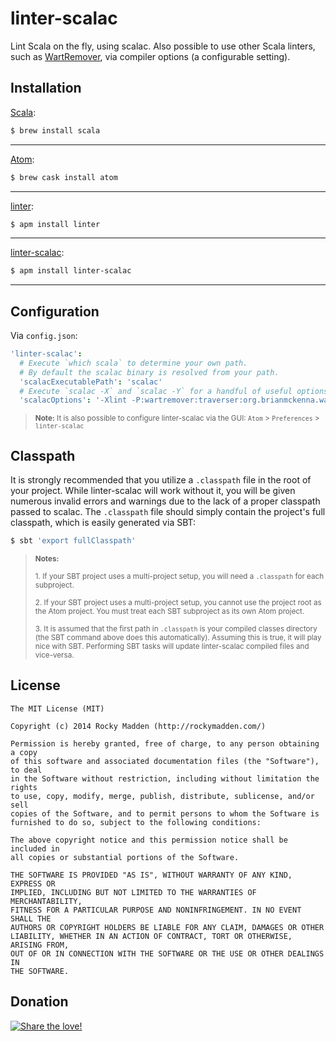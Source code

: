 # linter-scalac
Lint Scala on the fly, using scalac. Also possible to use other Scala linters, such as [WartRemover](https://github.com/typelevel/wartremover), via compiler options (a configurable setting).

## Installation
[Scala](http://www.scala-lang.org/):
```bash
$ brew install scala
```
---
[Atom](https://atom.io/):
```bash
$ brew cask install atom
```
---
[linter](https://github.com/AtomLinter/Linter):
```bash
$ apm install linter
```
---
[linter-scalac](https://github.com/AtomLinter/linter-scalac):
```bash
$ apm install linter-scalac
```
---

## Configuration
Via `config.json`:
```coffeescript
'linter-scalac':
  # Execute `which scala` to determine your own path.
  # By default the scalac binary is resolved from your path.
  'scalacExecutablePath': 'scalac'
  # Execute `scalac -X` and `scalac -Y` for a handful of useful options.
  'scalacOptions': '-Xlint -P:wartremover:traverser:org.brianmckenna.wartremover.warts.Unsafe'
```

> <sub>__Note:__ It is also possible to configure linter-scalac via the GUI: `Atom` > `Preferences` > `linter-scalac`</sub>

## Classpath
It is strongly recommended that you utilize a `.classpath` file in the root of your project. While linter-scalac will work without it, you will be given numerous invalid errors and warnings due to the lack of a proper classpath passed to scalac. The `.classpath` file should simply contain the project's full classpath, which is easily generated via SBT:

```bash
$ sbt 'export fullClasspath'
```

> <sub>__Notes:__</sub>
>
> <sub>1. If your SBT project uses a multi-project setup, you will need a `.classpath` for each subproject.</sub>
>
> <sub>2. If your SBT project uses a multi-project setup, you cannot use the project root as the Atom project. You must treat each SBT subproject as its own Atom project.</sub>
>
> <sub>3. It is assumed that the first path in `.classpath` is your compiled classes directory (the SBT command above does this automatically). Assuming this is true, it will play nice with SBT. Performing SBT tasks will update linter-scalac compiled files and vice-versa.</sub>

## License

```
The MIT License (MIT)

Copyright (c) 2014 Rocky Madden (http://rockymadden.com/)

Permission is hereby granted, free of charge, to any person obtaining a copy
of this software and associated documentation files (the "Software"), to deal
in the Software without restriction, including without limitation the rights
to use, copy, modify, merge, publish, distribute, sublicense, and/or sell
copies of the Software, and to permit persons to whom the Software is
furnished to do so, subject to the following conditions:

The above copyright notice and this permission notice shall be included in
all copies or substantial portions of the Software.

THE SOFTWARE IS PROVIDED "AS IS", WITHOUT WARRANTY OF ANY KIND, EXPRESS OR
IMPLIED, INCLUDING BUT NOT LIMITED TO THE WARRANTIES OF MERCHANTABILITY,
FITNESS FOR A PARTICULAR PURPOSE AND NONINFRINGEMENT. IN NO EVENT SHALL THE
AUTHORS OR COPYRIGHT HOLDERS BE LIABLE FOR ANY CLAIM, DAMAGES OR OTHER
LIABILITY, WHETHER IN AN ACTION OF CONTRACT, TORT OR OTHERWISE, ARISING FROM,
OUT OF OR IN CONNECTION WITH THE SOFTWARE OR THE USE OR OTHER DEALINGS IN
THE SOFTWARE.
```

## Donation
[![Share the love!](https://chewbacco-stuff.s3.amazonaws.com/donate.png)](https://www.paypal.com/cgi-bin/webscr?cmd=_s-xclick&hosted_button_id=KXUYS4ARNHCN8)
